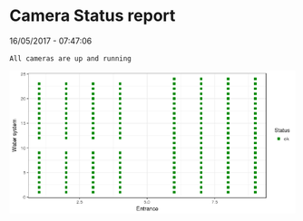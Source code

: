 Camera Status report
================
16/05/2017 - 07:47:06

    All cameras are up and running

![](camreport_files/figure-markdown_github/unnamed-chunk-2-1.png)
